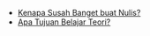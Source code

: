 - [Kenapa Susah Banget buat Nulis?](https://hirahmatdev.github.io/coretan-hidup/2022-11-25-kenapa-susah-banget-buat-nulis)
- [Apa Tujuan Belajar Teori?](https://hirahmatdev.github.io/coretan-hidup/2024-02-15-apa-tujuan-belajar-teori)
